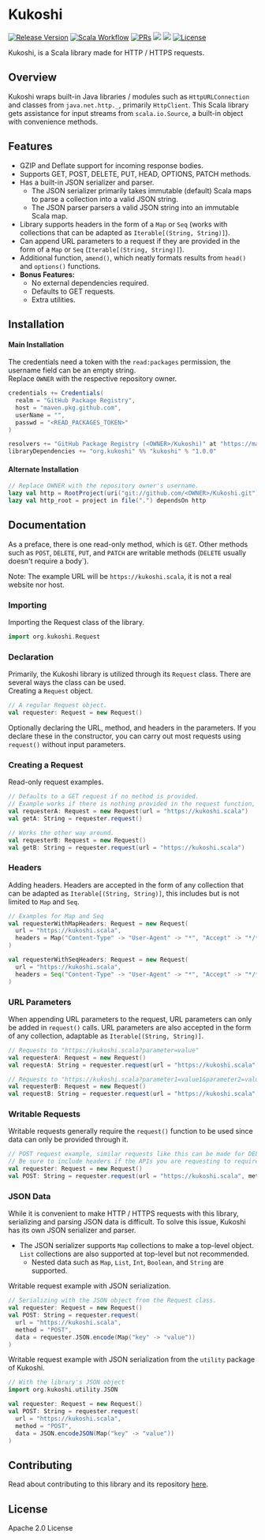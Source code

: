 # Kukoshi 

<div>
  <p>
    <a href="https://github.com/KaNguy/Kukoshi/releases"><img src="https://shields.io/github/v/release/KaNguy/Kukoshi" alt="Release Version"/></a>
    <a href="https://github.com/KaNguy/Kukoshi/actions/workflows/scala.yml"><img src="https://github.com/KaNguy/Kukoshi/actions/workflows/scala.yml/badge.svg" alt="Scala Workflow"></a>
    <a href="https://github.com/KaNguy/Kukoshi/pulls"><img src="https://shields.io/github/issues-pr/KaNguy/Kukoshi?color=da301b" alt="PRs" /></a>
    <a><img src="https://shields.io/github/languages/code-size/KaNguy/Kukoshi?color=da301b" /></a>
    <a><img src="https://img.shields.io/github/last-commit/KaNguy/Kukoshi?color=007ace"></a>
    <a href="LICENSE.md"><img src="https://img.shields.io/github/license/KaNguy/Kukoshi?color=007ace" alt="License" /></a>
  </p>
</div>

Kukoshi, is a Scala library made for HTTP / HTTPS requests.

## Overview
Kukoshi wraps built-in Java libraries / modules such as `HttpURLConnection` and classes from `java.net.http._`, primarily `HttpClient`. This Scala library gets assistance for input streams from `scala.io.Source`, a built-in object with convenience methods.

## Features
- GZIP and Deflate support for incoming response bodies. 
- Supports GET, POST, DELETE, PUT, HEAD, OPTIONS, PATCH methods.
- Has a built-in JSON serializer and parser.
  - The JSON serializer primarily takes immutable (default) Scala maps to parse a collection into a valid JSON string.
  - The JSON parser parsers a valid JSON string into an immutable Scala map.  
- Library supports headers in the form of a `Map` or `Seq` (works with collections that can be adapted as `Iterable[(String, String)]`).
- Can append URL parameters to a request if they are provided in the form of a `Map` or `Seq` (`Iterable[(String, String)]`). 
- Additional function, `amend()`, which neatly formats results from `head()` and `options()` functions.
- **Bonus Features:**
  - No external dependencies required.
  - Defaults to GET requests.
  - Extra utilities.

## Installation
#### Main Installation 
The credentials need a token with the `read:packages` permission, the username field can be an empty string.    
Replace `OWNER` with the respective repository owner.
```sbt 
credentials += Credentials(
  realm = "GitHub Package Registry",
  host = "maven.pkg.github.com",
  userName = "",
  passwd = "<READ_PACKAGES_TOKEN>"
)

resolvers += "GitHub Package Registry (<OWNER>/Kukoshi)" at "https://maven.pkg.github.com/<OWNER>/Kukoshi"
libraryDependencies += "org.kukoshi" %% "kukoshi" % "1.0.0"
```

#### Alternate Installation
```sbt
// Replace OWNER with the repository owner's username.
lazy val http = RootProject(uri("git://github.com/<OWNER>/Kukoshi.git"))
lazy val http_root = project in file(".") dependsOn http
```

## Documentation
As a preface, there is one read-only method, which is `GET`. Other methods such as `POST`, `DELETE`, `PUT`, and `PATCH` are writable methods (`DELETE` usually doesn't require a body`).

Note: The example URL will be `https://kukoshi.scala`, it is not a real website nor host.

### Importing
Importing the Request class of the library.
```scala 
import org.kukoshi.Request
```

### Declaration
Primarily, the Kukoshi library is utilized through its `Request` class. There are several ways the class can be used.   
Creating a `Request` object.
```scala
// A regular Request object.
val requester: Request = new Request()
```

Optionally declaring the URL, method, and headers in the parameters. If you declare these in the constructor, you can carry out most requests using `request()` without input parameters.   

### Creating a Request
Read-only request examples.
```scala
// Defaults to a GET request if no method is provided.
// Example works if there is nothing provided in the request function, but in the constructor.
val requesterA: Request = new Request(url = "https://kukoshi.scala")
val getA: String = requester.request()

// Works the other way around.
val requesterB: Request = new Request()
val getB: String = requester.request(url = "https://kukoshi.scala")
```

### Headers
Adding headers. Headers are accepted in the form of any collection that can be adapted as `Iterable[(String, String)]`, this includes but is not limited to `Map` and `Seq`.
```scala
// Examples for Map and Seq
val requesterWithMapHeaders: Request = new Request(
  url = "https://kukoshi.scala", 
  headers = Map("Content-Type" -> "User-Agent" -> "*", "Accept" -> "*/*")
)

val requesterWithSeqHeaders: Request = new Request(
  url = "https://kukoshi.scala",
  headers = Seq("Content-Type" -> "User-Agent" -> "*", "Accept" -> "*/*")
)
```

### URL Parameters
When appending URL parameters to the request, URL parameters can only be added in `request()` calls. URL parameters are also accepted in the form of any collection, adaptable as `Iterable[(String, String)]`.
```scala
// Requests to "https://kukoshi.scala?parameter=value"
val requesterA: Request = new Request()
val requestA: String = requester.request(url = "https://kukoshi.scala", parameters = Map("parameter" -> "value"))

// Requests to "https://kukoshi.scala?parameter1=value1&parameter2=value2"
val requesterB: Request = new Request()
val requestB: String = requester.request(url = "https://kukoshi.scala", parameters = Map("parameter1" -> "value1", "parameter2" -> "value2"))
```

### Writable Requests
Writable requests generally require the `request()` function to be used since data can only be provided through it.
```scala
// POST request example, similar requests like this can be made for DELETE, PUT, and PATCH. 
// Be sure to include headers if the APIs you are requesting to require them.
val requester: Request = new Request()
val POST: String = requester.request(url = "https://kukoshi.scala", method = "POST", data = "{\"key\": \"value\"}")
```

### JSON Data
While it is convenient to make HTTP / HTTPS requests with this library, serializing and parsing JSON data is difficult. To solve this issue, Kukoshi has its own JSON serializer and parser.  
- The JSON serializer supports `Map` collections to make a top-level object. `List` collections are also supported at top-level but not recommended.
  - Nested data such as `Map`, `List`, `Int`, `Boolean`, and `String` are supported.

Writable request example with JSON serialization.
```scala
// Serializing with the JSON object from the Request class.
val requester: Request = new Request()
val POST: String = requester.request(
  url = "https://kukoshi.scala", 
  method = "POST", 
  data = requester.JSON.encode(Map("key" -> "value"))
)
```

Writable request example with JSON serialization from the `utility` package of Kukoshi.
```scala
// With the library's JSON object
import org.kukoshi.utility.JSON

val requester: Request = new Request()
val POST: String = requester.request(
  url = "https://kukoshi.scala",
  method = "POST",
  data = JSON.encodeJSON(Map("key" -> "value"))
)
```

## Contributing
Read about contributing to this library and its repository [here](CONTRIBUTING.md).

## License
Apache 2.0 License